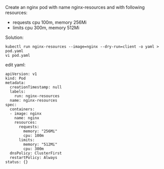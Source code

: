 Create an nginx pod with name nginx-resources and with following resources:
* requests cpu 100m, memory 256Mi
* limits cpu 300m, memory 512Mi

Solution: 

```
kubectl run nginx-resources --image=nginx --dry-run=client -o yaml > pod.yaml
vi pod.yaml
```

edit yaml: 

```
apiVersion: v1
kind: Pod
metadata:
  creationTimestamp: null
  labels:
    run: nginx-resources
  name: nginx-resources
spec:
  containers:
  - image: nginx
    name: nginx
    resources:
      requests:
        memory: "256Mi"
        cpu: 100m
      limits:    
        memory: "512Mi"
        cpu: 300m
  dnsPolicy: ClusterFirst
  restartPolicy: Always
status: {}
```

